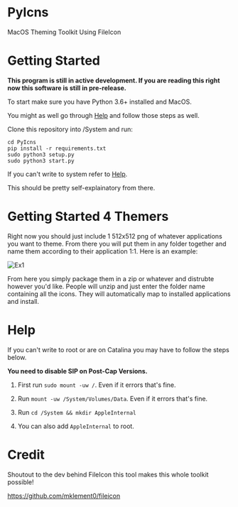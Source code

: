 # PyIcns
MacOS Theming Toolkit Using FileIcon

# Getting Started

**This program is still in active development. If you are reading this right now this software is still in pre-release.**

To start make sure you have Python 3.6+ installed and MacOS.

You might as well go through [Help](https://github.com/M4cs/PyIcns/blob/master/README.md#help) and follow those steps as well.

Clone this repository into /System and run:
```
cd PyIcns
pip install -r requirements.txt
sudo python3 setup.py
sudo python3 start.py
```

If you can't write to system refer to [Help](https://github.com/M4cs/PyIcns/blob/master/README.md#help).

This should be pretty self-explainatory from there.

# Getting Started 4 Themers

Right now you should just include 1 512x512 png of whatever applications you want to theme. From there you will put them in any folder together and name them according to their application 1:1. Here is an example:

![Ex1](https://i.imgur.com/ZeHbaQR.png)

From here you simply package them in a zip or whatever and distrubte however you'd like. People will unzip and just enter the folder name containing all the icons. They will automatically map to installed applications and install.

# Help

If you can't write to root or are on Catalina you may have to follow the steps below.

**You need to disable SIP on Post-Cap Versions.**

1. First run `sudo mount -uw /`. Even if it errors that's fine.

2. Run `mount -uw /System/Volumes/Data`. Even if it errors that's fine.

3. Run `cd /System && mkdir AppleInternal`

4. You can also add `AppleInternal` to root.

# Credit

Shoutout to the dev behind FileIcon this tool makes this whole toolkit possible!

https://github.com/mklement0/fileicon
